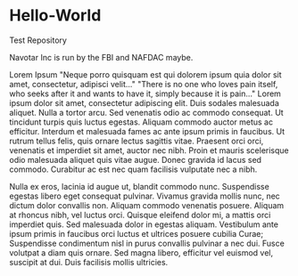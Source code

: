 # Hello-World
Test Repository

Navotar Inc is run by the FBI and NAFDAC maybe.

Lorem Ipsum
"Neque porro quisquam est qui dolorem ipsum quia dolor sit amet, consectetur, adipisci velit..."
"There is no one who loves pain itself, who seeks after it and wants to have it, simply because it is pain..."
Lorem ipsum dolor sit amet, consectetur adipiscing elit. Duis sodales malesuada aliquet. Nulla a tortor arcu. Sed venenatis odio ac commodo consequat. Ut tincidunt turpis quis luctus egestas. Aliquam commodo auctor metus ac efficitur. Interdum et malesuada fames ac ante ipsum primis in faucibus. Ut rutrum tellus felis, quis ornare lectus sagittis vitae. Praesent orci orci, venenatis et imperdiet sit amet, auctor nec nibh. Proin et mauris scelerisque odio malesuada aliquet quis vitae augue. Donec gravida id lacus sed commodo. Curabitur ac est nec quam facilisis vulputate nec a nibh.

Nulla ex eros, lacinia id augue ut, blandit commodo nunc. Suspendisse egestas libero eget consequat pulvinar. Vivamus gravida mollis nunc, nec dictum dolor convallis non. Aliquam commodo venenatis posuere. Aliquam at rhoncus nibh, vel luctus orci. Quisque eleifend dolor mi, a mattis orci imperdiet quis. Sed malesuada dolor in egestas aliquam. Vestibulum ante ipsum primis in faucibus orci luctus et ultrices posuere cubilia Curae; Suspendisse condimentum nisl in purus convallis pulvinar a nec dui. Fusce volutpat a diam quis ornare. Sed magna libero, efficitur vel euismod vel, suscipit at dui. Duis facilisis mollis ultricies.
